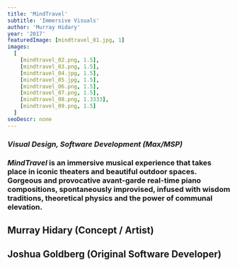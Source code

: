 ```yaml
---
title: 'MindTravel'
subtitle: 'Immersive Visuals'
author: 'Murray Hidary'
year: '2017'
featuredImage: [mindtravel_01.jpg, 1]
images:
  [
    [mindtravel_02.png, 1.5],
    [mindtravel_03.png, 1.5],
    [mindtravel_04.jpg, 1.5],
    [mindtravel_05.jpg, 1.5],
    [mindtravel_06.png, 1.5],
    [mindtravel_07.png, 1.5],
    [mindtravel_08.png, 1.3333],
    [mindtravel_09.png, 1.5]
  ]
seoDescr: none
---
```


### _Visual Design, Software Development (Max/MSP)_

### _MindTravel_ is an immersive musical experience that takes place in iconic theaters and beautiful outdoor spaces. Gorgeous and provocative avant-garde real-time piano compositions, spontaneously improvised, infused with wisdom traditions, theoretical physics and the power of communal elevation.

## Murray Hidary (Concept / Artist)

## Joshua Goldberg (Original Software Developer)
